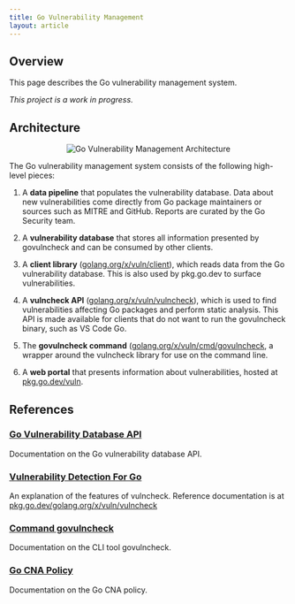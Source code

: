 ```yaml
---
title: Go Vulnerability Management
layout: article
---
```


## Overview

This page describes the Go vulnerability management system.

_This project is a work in progress._

## Architecture

<div class="image">
  <center>
    <img src="architecture.svg" alt="Go Vulnerability Management Architecture"></img>
  </center>
</div>

The Go vulnerability management system consists of the following high-level
pieces:

1. A **data pipeline** that populates the vulnerability database. Data about
   new vulnerabilities come directly from Go package maintainers or sources such as
   MITRE and GitHub. Reports are curated by the Go Security team.

2. A **vulnerability database** that stores all information presented by
   govulncheck and can be consumed by other clients.

3. A **client library**
   ([golang.org/x/vuln/client](https://pkg.go.dev/golang.org/x/vuln/client)), which reads data
   from the Go vulnerability database. This is also used by pkg.go.dev to surface
   vulnerabilities.

4. A **vulncheck API**
   ([golang.org/x/vuln/vulncheck](https://pkg.go.dev/golang.org/x/vuln/vulncheck)), which is
   used to find vulnerabilities affecting Go packages and perform static analysis.
   This API is made available for clients that do not want to run the govulncheck
   binary, such as VS Code Go.

5. The **govulncheck command**
   ([golang.org/x/vuln/cmd/govulncheck](https://pkg.go.dev/golang.org/x/vuln/cmd/govulncheck),
   a wrapper around the vulncheck library for use on the command line.

6. A **web portal** that presents information about vulnerabilities, hosted at
   [pkg.go.dev/vuln](https://pkg.go.dev/vuln).


## References

### [Go Vulnerability Database API](https://go.dev/security/vulndb/api)

Documentation on the Go vulnerability database API.

### [Vulnerability Detection For Go](https://go.dev/security/vulncheck)

An explanation of the features of vulncheck. Reference documentation is
at
[pkg.go.dev/golang.org/x/vuln/vulncheck](https://pkg.go.dev/golang.org/x/vuln/vulncheck)

### [Command govulncheck](https://pkg.go.dev/golang.org/x/vuln/cmd/govulncheck)

Documentation on the CLI tool govulncheck.

### [Go CNA Policy](https://go.dev/security/vulndb/policy)

Documentation on the Go CNA policy.
